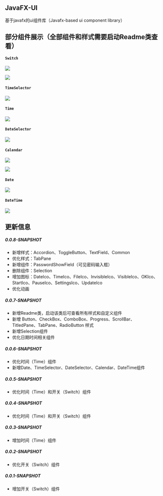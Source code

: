 ## JavaFX-UI

基于javafx的ui组件库（Javafx-based ui component library）



## 部分组件展示（全部组件和样式需要启动Readme类查看）

#### `Switch`

![](https://zergqueen.gitee.io/images/javafx-ui/switch_off.png)

![](https://zergqueen.gitee.io/images/javafx-ui/switch_on.png)



#### `TimeSelector`

![](https://zergqueen.gitee.io/images/javafx-ui/timeSelector.png)

#### `Time`

![](https://zergqueen.gitee.io/images/javafx-ui/time.png)

#### `DateSelector`

![](https://zergqueen.gitee.io/images/javafx-ui/dateSelector.png)

#### `Calendar`

![](https://zergqueen.gitee.io/images/javafx-ui/calendar.png)

![](https://zergqueen.gitee.io/images/javafx-ui/calendar_show_dateSelector.png)

#### `Date`

![](https://zergqueen.gitee.io/images/javafx-ui/date.png)

#### `DateTime`

![](https://zergqueen.gitee.io/images/javafx-ui/dateTime.png)



## 更新信息

##### 0.0.8-SNAPSHOT

- 新增样式：Accordion、ToggleButton、TextField、Common
- 优化样式：TabPane
- 新增组件：PasswordShowField（可见密码输入框）
- 删除组件：Selection
- 增加图标：DateIco、TimeIco、FileIco、InvisibleIco、VisibleIco、OKIco、StartIco、PauseIco、SettingsIco、UpdateIco
- 优化动画



##### 0.0.7-SNAPSHOT

- 新增Readme类，启动该类后可查看所有样式和自定义组件
- 新增 Button、CheckBox、ComboBox、Progress、ScrollBar、TitledPane、TabPane、RadioButton 样式
- 新增Selection组件
- 优化日期时间相关组件



##### 0.0.6-SNAPSHOT

- 优化时间（Time）组件
- 新增Date、TimeSelector、DateSelector、Calendar、DateTime组件



##### 0.0.5-SNAPSHOT

- 优化时间（Time）和开关（Switch）组件



##### 0.0.4-SNAPSHOT

- 优化时间（Time）和开关（Switch）组件



##### 0.0.3-SNAPSHOT

- 增加时间（Time）组件



##### 0.0.2-SNAPSHOT

- 优化开关（Switch）组件



##### 0.0.1-SNAPSHOT

- 增加开关（Switch）组件